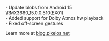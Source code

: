 \- Update blobs from Android 15   
\RMX3660_15.0.0.510(EX01)  
\- Added support for Dolby Atmos hw playback  
\- Fixed off-screen gestures  

Learn more at [blog.pixelos.net](https://blog.pixelos.net/)